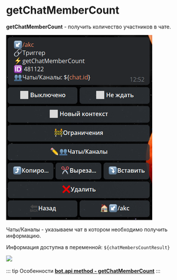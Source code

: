 # getChatMemberCount

**getChatMemberCount** - получить количество участников в чате.

![](./1.png)

Чаты/Каналы - указываем чат в котором необходимо получить информацию.

Информация доступна в переменной: 
```${chatMembersCountResult}```

![](./2.png)

::: tip Особенности️
**[bot.api method - getChatMemberCount](https://core.telegram.org/bots/api#getchatmember)**
:::






